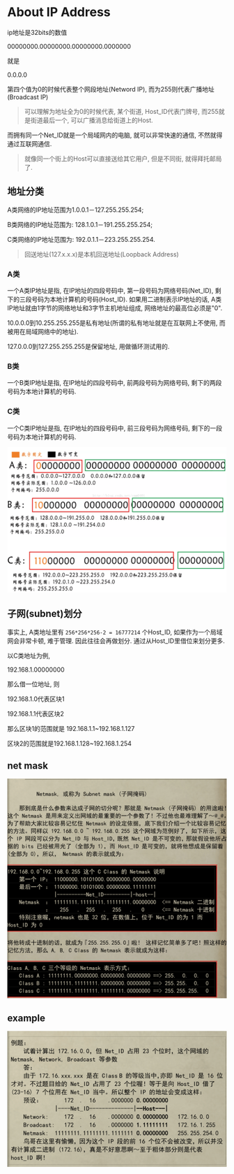 <!--
Created: Mon Aug 26 2019 15:19:59 GMT+0800 (China Standard Time)
Modified: Mon Aug 26 2019 15:19:59 GMT+0800 (China Standard Time)
-->
# About IP Address

ip地址是32bits的数值 

00000000.00000000.00000000.0000000

就是

0.0.0.0

第四个值为0的时候代表整个网段地址(Netword IP), 而为255则代表广播地址(Broadcast IP)

> 可以理解为地址全为0的时候代表, 某个街道, Host_ID代表门牌号, 而255就是街道最后一个, 可以广播消息给街道上的Host.

而拥有同一个Net_ID就是一个局域网内的电脑, 就可以非常快速的通信, 不然就得通过互联网通信.

> 就像同一个街上的Host可以直接送给其它用户, 但是不同街, 就得拜托邮局了.

## 地址分类

A类网络的IP地址范围为1.0.0.1－127.255.255.254; 

B类网络的IP地址范围为: 128.1.0.1－191.255.255.254; 

C类网络的IP地址范围为: 192.0.1.1－223.255.255.254. 

> 回送地址(127.x.x.x)是本机回送地址(Loopback Address)

### A类

一个A类IP地址是指, 在IP地址的四段号码中, 第一段号码为网络号码(Net_ID), 剩下的三段号码为本地计算机的号码(Host_ID). 如果用二进制表示IP地址的话, A类IP地址就由1字节的网络地址和3字节主机地址组成, 网络地址的最高位必须是"0". 

10.0.0.0到10.255.255.255是私有地址(所谓的私有地址就是在互联网上不使用, 而被用在局域网络中的地址). 

127.0.0.0到127.255.255.255是保留地址, 用做循环测试用的. 

### B类

一个B类IP地址是指, 在IP地址的四段号码中, 前两段号码为网络号码, 剩下的两段号码为本地计算机的号码. 

### C类

一个C类IP地址是指, 在IP地址的四段号码中, 前三段号码为网络号码, 剩下的一段号码为本地计算机的号码. 

![img](../img/20180523001.png)

## 子网(subnet)划分

事实上, A类地址里有 `256*256*256-2 = 16777214` 个Host_ID, 如果作为一个局域网会非常卡顿, 难于管理. 因此往往会再做划分. 通过从Host_ID里借位来划分更多.

以C类地址为例, 

192.168.1.00000000

那么借一位地址, 则

192.168.1.0代表区块1

192.168.1.1代表区块2

那么区块1的范围就是 192.168.1.1~192.168.1.127

区块2的范围就是192.168.1.128~192.168.1.254

## net mask

![img](../img/20180523002.png)

## example

![img](../img/20180523003.png)

